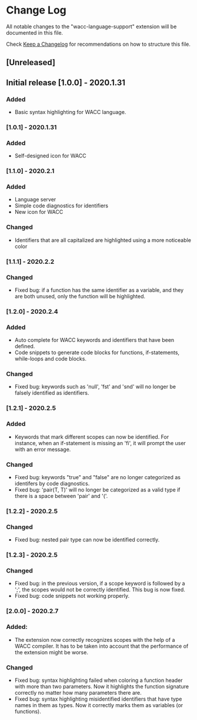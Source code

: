 # Change Log

All notable changes to the "wacc-language-support" extension will be documented in this file.

Check [Keep a Changelog](http://keepachangelog.com/) for recommendations on how to structure this file.

## [Unreleased]

## Initial release [1.0.0] - 2020.1.31
### Added
- Basic syntax highlighting for WACC language.

### [1.0.1] - 2020.1.31
### Added
- Self-designed icon for WACC

### [1.1.0] - 2020.2.1
### Added
- Language server
- Simple code diagnostics for identifiers
- New icon for WACC
### Changed
- Identifiers that are all capitalized are highlighted using a more noticeable color

### [1.1.1] - 2020.2.2
### Changed
- Fixed bug: if a function has the same identifier as a variable, and they are both
unused, only the function will be highlighted.

### [1.2.0] - 2020.2.4
### Added
- Auto complete for WACC keywords and identifiers that have been defined.
- Code snippets to generate code blocks for functions, if-statements, while-loops
and code blocks.
### Changed
- Fixed bug: keywords such as 'null', 'fst' and 'snd' will no longer be falsely
identified as identifiers.

### [1.2.1] - 2020.2.5
### Added
- Keywords that mark different scopes can now be identified. For instance,
when an if-statement is missing an 'fi', it will prompt the user with an error message.
### Changed
- Fixed bug: keywords "true" and "false" are no longer categorized as identifers
by code diagnostics.
- Fixed bug: 'pair(T, T)' will no longer be categorized as a valid type if there
is a space between 'pair' and '('.

### [1.2.2] - 2020.2.5
### Changed
- Fixed bug: nested pair type can now be identified correctly.

### [1.2.3] - 2020.2.5
### Changed
- Fixed bug: in the previous version, if a scope keyword is followed by a ';',
the scopes would not be correctly identified. This bug is now fixed.
- Fixed bug: code snippets not working properly.

### [2.0.0] - 2020.2.7
### Added:
- The extension now correctly recognizes scopes with the help of a WACC compiler.
It has to be taken into account that the performance of the extension might be worse.
### Changed
- Fixed bug: syntax highlighting failed when coloring a function header with more
than two parameters. Now it highlights the function signature correctly no matter
how many parameters there are.
- Fixed bug: syntax highlighting misidentified identifiers that have type names
in them as types. Now it correctly marks them as variables (or functions).